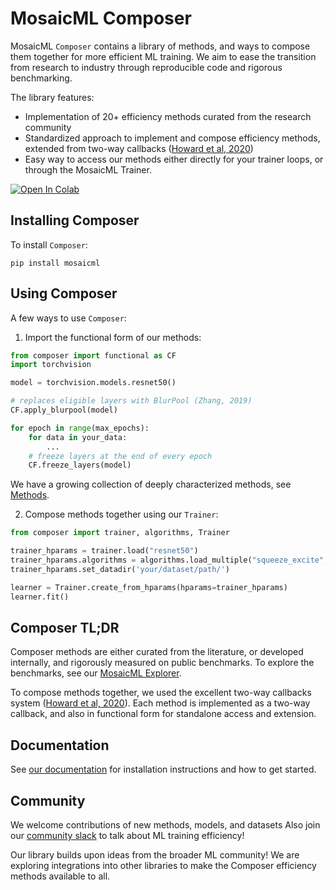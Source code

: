 # MosaicML Composer

MosaicML `Composer` contains a library of methods, and ways to compose them together for more efficient ML training. We aim to ease the transition from research to industry through reproducible code and rigorous benchmarking.

The library features:
* Implementation of 20+ efficiency methods curated from the research community
* Standardized approach to implement and compose efficiency methods, extended from two-way callbacks ([Howard et al, 2020](https://arxiv.org/abs/2002.04688))
* Easy way to access our methods either directly for your trainer loops, or through the MosaicML Trainer.

[![Open In Colab](https://colab.research.google.com/assets/colab-badge.svg)](https://colab.research.google.com/github/mosaicml/composer/blob/main/examples/composer.ipynb)


## Installing Composer

To install `Composer`:
```
pip install mosaicml
```

## Using Composer

A few ways to use `Composer`:

1. Import the functional form of our methods:

```python
from composer import functional as CF
import torchvision

model = torchvision.models.resnet50()

# replaces eligible layers with BlurPool (Zhang, 2019)
CF.apply_blurpool(model)

for epoch in range(max_epochs):
    for data in your_data:
        ...
    # freeze layers at the end of every epoch
    CF.freeze_layers(model)

```

We have a growing collection of deeply characterized methods, see [Methods](https://www.mosaicml.com/methods).

2. Compose methods together using our `Trainer`:

```python
from composer import trainer, algorithms, Trainer

trainer_hparams = trainer.load("resnet50")
trainer_hparams.algorithms = algorithms.load_multiple("squeeze_excite", "scale_schedule")
trainer_hparams.set_datadir('your/dataset/path/')

learner = Trainer.create_from_hparams(hparams=trainer_hparams)
learner.fit()

```

## Composer TL;DR

Composer methods are either curated from the literature, or developed internally, and rigorously measured on public benchmarks. To explore the benchmarks, see our [MosaicML Explorer](https://app.mosaicml.com).

To compose methods together, we used the excellent two-way callbacks system ([Howard et al, 2020](https://arxiv.org/abs/2002.04688)). Each method is implemented as a two-way callback, and also in functional form for standalone access and extension.

## Documentation

See [our documentation](https://mosaicml-composer.readthedocs-hosted.com/en/stable/) for installation instructions and how to get started.

## Community

We welcome contributions of new methods, models, and datasets Also join our [community slack](https://join.slack.com/t/mosaicmlworkspace/shared_invite/zt-w0tiddn9-WGTlRpfjcO9J5jyrMub1dg) to talk about ML training efficiency!


Our library builds upon ideas from the broader ML community! We are exploring integrations into other libraries to make the Composer efficiency methods available to all.
